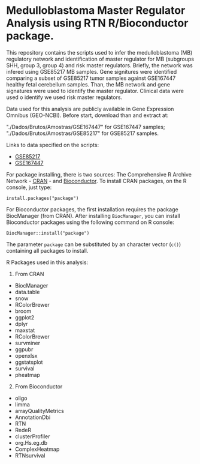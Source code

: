 # Medulloblastoma Master Regulator Analysis using RTN R/Bioconductor package.

This repository contains the scripts used to infer the medulloblastoma (MB) regulatory network and identification of master regulator for MB (subgroups SHH, group 3, group 4) and risk master regulators. Briefly, the network was infered using GSE85217 MB samples. Gene signitures were identified comparing a subset of GSE85217 tumor samples against GSE167447 healthy fetal cerebellum samples. Than, the MB network and gene signatures were used to identify the master regulator. Clinical data were used o identify we used risk master regulators.

Data used for this analysis are publicly available in Gene Expression Omnibus (GEO-NCBI). Before start, download than and extract at:

"./Dados/Brutos/Amostras/GSE167447" for GSE167447 samples;
"./Dados/Brutos/Amostras/GSE85217" for GSE85217 samples.

Links to data specified on the scripts: 
* [GSE85217](https://www.ncbi.nlm.nih.gov/geo/query/acc.cgi?acc=GSE85217)
* [GSE167447](https://www.ncbi.nlm.nih.gov/geo/query/acc.cgi?acc=GSE167447)

For package installing, there is two sources: The Comprehensive R Archive Network - [CRAN](https://cran.r-project.org/) - and [Bioconductor](https://bioconductor.org). To install CRAN packages, on the R console, just type:

```{r}
install.packages("package")
```

For Bioconductor packages, the first installation requires the package BiocManager (from CRAN). After installing `BiocManager`, you can install Bioconductor packages using the following command on R console:

```{r}
BiocManager::install("package")
```
The parameter `package` can be substituted by an character vector (`c()`) containing all packages to install. 

R Packages used in this analysis:
1. From CRAN
* BiocManager
* data.table
* snow
* RColorBrewer 
* broom
* ggplot2 
* dplyr
* maxstat
* RColorBrewer
* survminer
* ggpubr
* openxlsx
* ggstatsplot
* survival
* pheatmap

2. From Bioconductor
* oligo
* limma
* arrayQualityMetrics
* AnnotationDbi
* RTN
* RedeR 
* clusterProfiler
* org.Hs.eg.db
* ComplexHeatmap
* RTNsurvival

